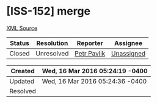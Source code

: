 # [ISS-152] merge

[XML Source](./xml/ISS-152.xml)
<p></p>





Status|Resolution|Reporter|Assignee
------|----------|--------|--------
Closed|Unresolved|[Petr Pavlik](petrpavlik)|[Unassigned]($-1)





Created|Wed, 16 Mar 2016 05:24:19 -0400
-------|--------------
Updated|Wed, 16 Mar 2016 05:24:36 -0400
Resolved|




